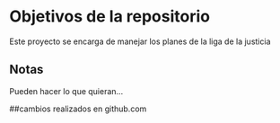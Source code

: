 # Objetivos de la repositorio

Este proyecto se encarga de manejar los planes de la liga de la justicia


## Notas
Pueden hacer lo que quieran...

##cambios realizados en github.com
